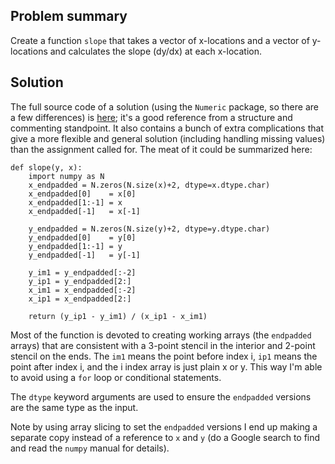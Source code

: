 Problem summary
---------------

Create a function `slope` that takes a vector of x-locations and a vector
of y-locations and calculates the slope (dy/dx) at each x-location.


Solution
--------

The full source code of a solution (using the
`Numeric` package, so there are a few differences) is
[here](http://www.johnny-lin.com/py_pkgs/gemath/lib/deriv.py); it's
a good reference from a structure and commenting standpoint.  It also
contains a bunch of extra complications that give a more flexible and
general solution (including handling missing values) than the assignment
called for.  The meat of it could be summarized here:

    def slope(y, x):
        import numpy as N
        x_endpadded = N.zeros(N.size(x)+2, dtype=x.dtype.char)
        x_endpadded[0]    = x[0]
        x_endpadded[1:-1] = x 
        x_endpadded[-1]   = x[-1]

        y_endpadded = N.zeros(N.size(y)+2, dtype=y.dtype.char)
        y_endpadded[0]    = y[0]
        y_endpadded[1:-1] = y
        y_endpadded[-1]   = y[-1]

        y_im1 = y_endpadded[:-2]
        y_ip1 = y_endpadded[2:]
        x_im1 = x_endpadded[:-2]
        x_ip1 = x_endpadded[2:]

        return (y_ip1 - y_im1) / (x_ip1 - x_im1)

Most of the function is devoted to creating working arrays (the
`endpadded` arrays) that are consistent with a 3-point stencil in the
interior and 2-point stencil on the ends.  The `im1` means the point
before index i, `ip1` means the point after index i, and the i index
array is just plain x or y.  This way I'm able to avoid using a `for`
loop or conditional statements.

The `dtype` keyword arguments are used to ensure the `endpadded` versions
are the same type as the input.

Note by using array slicing to set the `endpadded` versions I end up
making a separate copy instead of a reference to `x` and `y` (do a Google
search to find and read the `numpy` manual for details).
